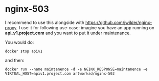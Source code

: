 # nginx-503

I recommend to use this alongside with https://github.com/jwilder/nginx-proxy. I use it for following use-case: imagine you have
an app running on **api_v1.project.com** and you want to put it under maintenance.

You would do:

```docker stop apiv1```

and then:

```docker run --name maintanence -d -e NGINX_RESPONSE=maintanence -e VIRTUAL_HOST=apiv1.project.com artworkad/nginx-503```

